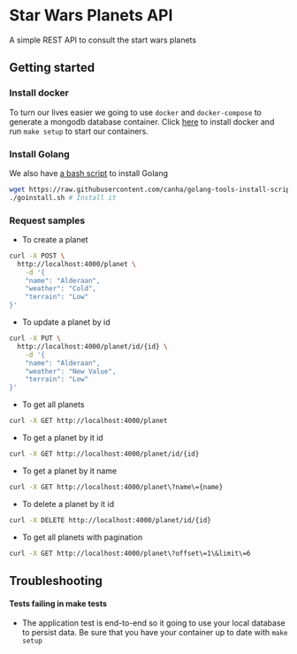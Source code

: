 # Star Wars Planets API
A simple REST API to consult the start wars planets 

## Getting started

### Install docker
To turn our lives easier we going to use `docker` and `docker-compose` to generate a mongodb database container. Click [here](https://docs.docker.com/install/) to install docker and run `make setup` to start our containers.

### Install Golang
We also have [a bash script](https://github.com/canha/golang-tools-install-script/blob/master/goinstall.sh) to install Golang

```bash
wget https://raw.githubusercontent.com/canha/golang-tools-install-script/master/goinstall.sh # Download it
./goinstall.sh # Install it
```

### Request samples

- To create a planet

```bash
curl -X POST \                                                         
  http://localhost:4000/planet \
    -d '{
    "name": "Alderaan",
    "weather": "Cold",
    "terrain": "Low"
}'
```
- To update a planet by id

```bash
curl -X PUT \                                                          
  http://localhost:4000/planet/id/{id} \
    -d '{
    "name": "Alderaan",
    "weather": "New Value",
    "terrain": "Low"
}'
```
- To get all planets

```bash
curl -X GET http://localhost:4000/planet
```
- To get a planet by it id

```bash
curl -X GET http://localhost:4000/planet/id/{id}
```

- To get a planet by it name

```bash
curl -X GET http://localhost:4000/planet\?name\={name}
```

- To delete a planet by it id

```bash
curl -X DELETE http://localhost:4000/planet/id/{id}
```

- To get all planets with pagination
```bash
curl -X GET http://localhost:4000/planet\?offset\=1\&limit\=6
```

## Troubleshooting

#### Tests failing in make tests
- The application test is end-to-end so it going to use your local database to persist data. Be sure that you have your container up to date with `make setup`